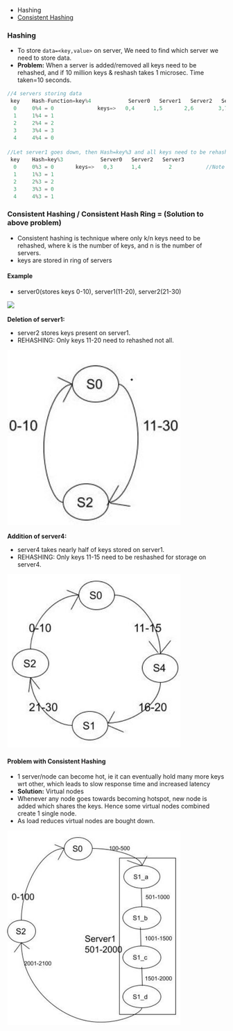 - Hashing
- [Consistent Hashing](#ch)

### Hashing
- To store `data=<key,value>` on server, We need to find which server we need to store data.
- **Problem:** When a server is added/removed all keys need to be rehashed, and if 10 million keys & reshash takes 1 microsec. Time taken=10 seconds.
```c
//4 servers storing data
 key    Hash-Function=key%4            Server0   Server1   Server2   Server3
  0     0%4 = 0              keys=>   0,4      1,5       2,6        3,7
  1     1%4 = 1
  2     2%4 = 2
  3     3%4 = 3
  4     4%4 = 0

//Let server1 goes down, then Hash=key%3 and all keys need to be rehashed
 key    Hash=key%3            Server0   Server2   Server3
  0     0%3 = 0       keys=>   0,3      1,4         2           //Note key=4 was on server0 now on server2. key=2 now on server3
  1     1%3 = 1
  2     2%3 = 2
  3     3%3 = 0
  4     4%3 = 1
```

<a name=ch></a>
### Consistent Hashing / Consistent Hash Ring = (Solution to above problem)
- Consistent hashing is technique where only k/n keys need to be rehashed, where k is the number of keys, and n is the number of servers.
- keys are stored in ring of servers
#### Example
- server0(stores keys 0-10), server1(11-20), server2(21-30)
<img src=images/Consistent Hashing1.png width=400/>

**Deletion of server1:**
 - server2 stores keys present on server1.
 - REHASHING: Only keys 11-20 need to rehashed not all.
<img src=images/Consistent_Hashing_Deletion.png width=400/>

**Addition of server4:**
 - server4 takes nearly half of keys stored on server1.
 - REHASHING: Only keys 11-15 need to be reshashed for storage on server4.
<img src=images/Consistent_Hashing_Addition.png width=400/>

#### Problem with Consistent Hashing
- 1 server/node can become hot, ie it can eventually hold many more keys wrt other, which leads to slow response time and increased latency
- **Solution:** Virtual nodes
 - Whenever any node goes towards becoming hotspot, new node is added which shares the keys. Hence some virtual nodes combined create 1 single node.
 - As load reduces virtual nodes are bought down.
<img src=images/Consistent_Hashing_VirtualNodes.png width=400/>
